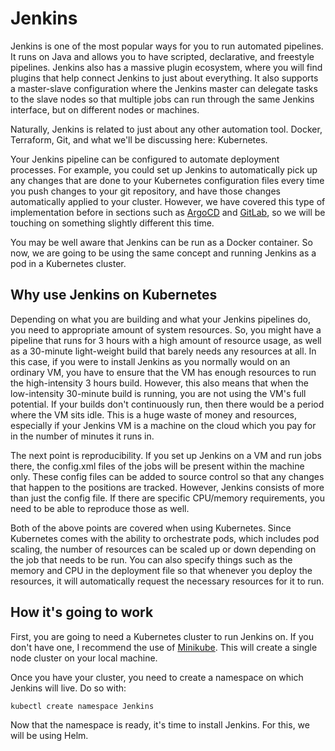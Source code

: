 # Jenkins

Jenkins is one of the most popular ways for you to run automated pipelines. It runs on Java and allows you to have scripted, declarative, and freestyle pipelines. Jenkins also has a massive plugin ecosystem, where you will find plugins that help connect Jenkins to just about everything. It also supports a master-slave configuration where the Jenkins master can delegate tasks to the slave nodes so that multiple jobs can run through the same Jenkins interface, but on different nodes or machines.

Naturally, Jenkins is related to just about any other automation tool. Docker, Terraform, Git, and what we'll be discussing here: Kubernetes.

Your Jenkins pipeline can be configured to automate deployment processes. For example, you could set up Jenkins to automatically pick up any changes that are done to your Kubernetes configuration files every time you push changes to your git repository, and have those changes automatically applied to your cluster. However, we have covered this type of implementation before in sections such as [ArgoCD](../GitOps101/argocd.md) and [GitLab](../GitLab101/what-is-gitlab.md), so we will be touching on something slightly different this time.

You may be well aware that Jenkins can be run as a Docker container. So now, we are going to be using the same concept and running Jenkins as a pod in a Kubernetes cluster.

## Why use Jenkins on Kubernetes

Depending on what you are building and what your Jenkins pipelines do, you need to appropriate amount of system resources. So, you might have a pipeline that runs for 3 hours with a high amount of resource usage, as well as a 30-minute light-weight build that barely needs any resources at all. In this case, if you were to install Jenkins as you normally would on an ordinary VM, you have to ensure that the VM has enough resources to run the high-intensity 3 hours build. However, this also means that when the low-intensity 30-minute build is running, you are not using the VM's full potential. If your builds don't continuously run, then there would be a period where the VM sits idle. This is a huge waste of money and resources, especially if your Jenkins VM is a machine on the cloud which you pay for in the number of minutes it runs in.

The next point is reproducibility. If you set up Jenkins on a VM and run jobs there, the config.xml files of the jobs will be present within the machine only. These config files can be added to source control so that any changes that happen to the positions are tracked. However, Jenkins consists of more than just the config file. If there are specific CPU/memory requirements, you need to be able to reproduce those as well.

Both of the above points are covered when using Kubernetes. Since Kubernetes comes with the ability to orchestrate pods, which includes pod scaling, the number of resources can be scaled up or down depending on the job that needs to be run. You can also specify things such as the memory and CPU in the deployment file so that whenever you deploy the resources, it will automatically request the necessary resources for it to run.

## How it's going to work

First, you are going to need a Kubernetes cluster to run Jenkins on. If you don't have one, I recommend the use of [Minikube](https://minikube.sigs.k8s.io/docs/start/). This will create a single node cluster on your local machine.

Once you have your cluster, you need to create a namespace on which Jenkins will live. Do so with:

```
kubectl create namespace Jenkins
```

Now that the namespace is ready, it's time to install Jenkins. For this, we will be using Helm.